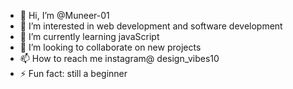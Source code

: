 - 👋 Hi, I’m @Muneer-01
- 👀 I’m interested in web development and software development 
- 🌱 I’m currently learning javaScript
- 💞️ I’m looking to collaborate on new projects
- 📫 How to reach me instagram@ design_vibes10
- ⚡ Fun fact: still a beginner

<!---
Muneer-01/Muneer-01 is a ✨ special ✨ repository because its `README.md` (this file) appears on your GitHub profile.
You can click the Preview link to take a look at your changes.
--->
